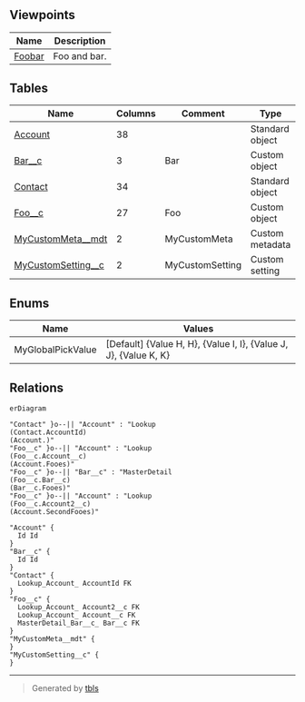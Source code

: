 # 

## Viewpoints

| Name | Description |
| ---- | ----------- |
| [Foobar](viewpoint-0.md) | Foo and bar. |

## Tables

| Name | Columns | Comment | Type | Labels |
| ---- | ------- | ------- | ---- | ------ |
| [Account](Account.md) | 38 |  | Standard object |  |
| [Bar__c](Bar__c.md) | 3 | Bar | Custom object | `A_Permissions:-R--/--` `My_Permissions:-R--/--` |
| [Contact](Contact.md) | 34 |  | Standard object |  |
| [Foo__c](Foo__c.md) | 27 | Foo | Custom object | `A_Permissions:CRUD/VM` `My_Permissions:CRUD/VM` |
| [MyCustomMeta__mdt](MyCustomMeta__mdt.md) | 2 | MyCustomMeta | Custom metadata |  |
| [MyCustomSetting__c](MyCustomSetting__c.md) | 2 | MyCustomSetting | Custom setting |  |

## Enums

| Name | Values |
| ---- | ------- |
| MyGlobalPickValue | [Default] {Value H, H}, {Value I, I}, {Value J, J}, {Value K, K} |

## Relations

```mermaid
erDiagram

"Contact" }o--|| "Account" : "Lookup
(Contact.AccountId)
(Account.)"
"Foo__c" }o--|| "Account" : "Lookup
(Foo__c.Account__c)
(Account.Fooes)"
"Foo__c" }o--|| "Bar__c" : "MasterDetail
(Foo__c.Bar__c)
(Bar__c.Fooes)"
"Foo__c" }o--|| "Account" : "Lookup
(Foo__c.Account2__c)
(Account.SecondFooes)"

"Account" {
  Id Id
}
"Bar__c" {
  Id Id
}
"Contact" {
  Lookup_Account_ AccountId FK
}
"Foo__c" {
  Lookup_Account_ Account2__c FK
  Lookup_Account_ Account__c FK
  MasterDetail_Bar__c_ Bar__c FK
}
"MyCustomMeta__mdt" {
}
"MyCustomSetting__c" {
}
```

---

> Generated by [tbls](https://github.com/k1LoW/tbls)
